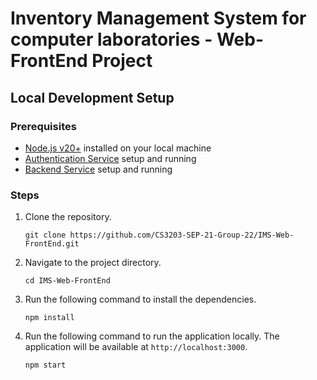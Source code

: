 # Inventory Management System for computer laboratories - Web-FrontEnd Project

## Local Development Setup

### Prerequisites

- [Node.js v20+](https://nodejs.org/en/download/) installed on your local machine
- [Authentication Service](https://github.com/CS3203-SEP-21-Group-22/authentication-server) setup and running
- [Backend Service](https://github.com/CS3203-SEP-21-Group-22/IMS-Backend) setup and running

### Steps

1. Clone the repository.

   ```
   git clone https://github.com/CS3203-SEP-21-Group-22/IMS-Web-FrontEnd.git
   ```

2. Navigate to the project directory.

   ```
   cd IMS-Web-FrontEnd
   ```

3. Run the following command to install the dependencies.

   ```
   npm install
   ```

4. Run the following command to run the application locally. The application will be available at `http://localhost:3000`.
   ```
   npm start
   ```
